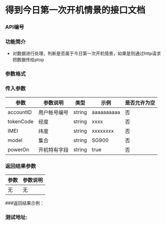 
得到今日第一次开机情景的接口文档
========================

### API编号

### 功能简介
* 对数据进行处理，判断是否属于今日第一次开机情景，如果是则通过http请求把数据传给ptop

### 参数格式

### 传入参数

 参数             |参数说明         |  类型       |   示例         |是否允许为空| 
------------------|-----------------|-------------|----------------|------------|
 accountID        | 用户帐号编号    | string      |  aaaaaaaaaa    |否          | 
 tokenCode        | 经度  	    | string      |  xxxx	   |否          | 
 IMEI 	          | 纬度	    | string      |  xxxxxxxx	   |否          | 
 model	          | 集合	    | string      |  SG900	   |否          | 
 powerOn          | 开机特有字段    | string      |  true	   |否          |
 

### 返回结果参数

参数                | 参数说明
--------------------|-------------------------------------------
无                  | 无


###返回结果示例：



### 测试地址: 










